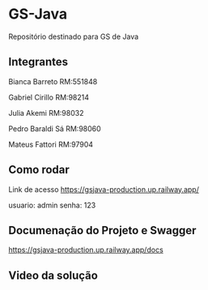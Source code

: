 # GS-Java
Repositório destinado para GS de Java

## Integrantes

Bianca Barreto RM:551848

Gabriel Cirillo RM:98214

Julia Akemi RM:98032

Pedro Baraldi Sá RM:98060

Mateus Fattori RM:97904

## Como rodar

Link de acesso https://gsjava-production.up.railway.app/

usuario: admin
senha: 123

## Documenação do Projeto e Swagger

https://gsjava-production.up.railway.app/docs

## Video da solução
